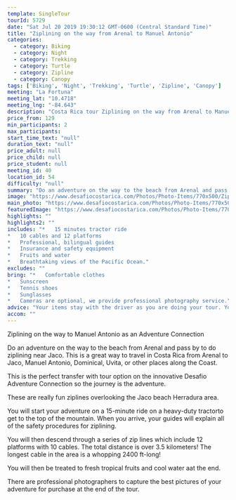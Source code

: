 ```yaml
---
template: SingleTour
tourId: 5729
date: "Sat Jul 20 2019 19:30:12 GMT-0600 (Central Standard Time)"
title: "Ziplining on the way from Arenal to Manuel Antonio"
categories: 
  - category: Biking
  - category: Night
  - category: Trekking
  - category: Turtle
  - category: Zipline
  - category: Canopy
tags: ['Biking', 'Night', 'Trekking', 'Turtle', 'Zipline', 'Canopy']
meeting: "La Fortuna"
meeting_lat: "10.4718"
meeting_lng: "-84.643"
description: "Costa Rica tour Ziplining on the way from Arenal to Manuel Antonio, id 5729"
price_from: 129
min_participants: 2
max_participants: 
start_time_text: "null"
duration_text: "null"
price_adult: null
price_child: null
price_student: null
meeting_id: 40
location_id: 54
difficulty: "null"
summary: "Do an adventure on the way to the beach from Arenal and pass by to do ziplining near Jaco. This is a great way to travel in Costa Rica from Arenal to Jaco, Manuel Antonio, Dominical, Uvita, or other places along the Coast."
image: "https://www.desafiocostarica.com/Photos/Photo-Items/770x500/Ziplining-on-the-way-from-Arenal-to-Manuel-Antonio-1515278409.jpg"
main_photo: "https://www.desafiocostarica.com/Photos/Photo-Items/770x500/Ziplining-on-the-way-from-Arenal-to-Manuel-Antonio-1515278409.jpg"
featuredImage: "https://www.desafiocostarica.com/Photos/Photo-Items/770x500/Ziplining-on-the-way-from-Arenal-to-Manuel-Antonio-1515278409.jpg"
highlights: ""
highlights2: ""
includes: "*   15 minutes tractor ride
*   10 cables and 12 platforms
*   Professional, bilingual guides
*   Insurance and safety equipment
*   Fruits and water
*   Breathtaking views of the Pacific Ocean."
excludes: ""
bring: "*   Comfortable clothes
*   Sunscreen
*   Tennis shoes
*   Sunglasses
*   Cameras are optional, we provide professional photography service."
advice: "Your items stay with the driver as you are doing your tour. You may also book this as a separate tour if you have your own transportation. Just let us know.This Adventure Connection goes from Arenal to Jaco and Manuel Antonio, but you can also pay a little extra to continue on to Dominical, Uvita, or other places along the Coast."
accom: ""
---
```

Ziplining on the way to Manuel Antonio as an Adventure Connection

Do an adventure on the way to the beach from Arenal and pass by to do ziplining near Jaco. This is a great way to travel in Costa Rica from Arenal to Jaco, Manuel Antonio, Dominical, Uvita, or other places along the Coast.

This is the perfect transfer with tour option on the innovative Desafio Adventure Connection so the journey is the adventure.

These are really fun ziplines overlooking the Jaco beach Herradura area.

You will start your adventure on a 15-minute ride on a heavy-duty tractorto get to the top of the mountain. When you arrive, your guides will explain all of the safety procedures for ziplining.

You will then descend through a series of zip lines which include 12 platforms with 10 cables. The total distance is over 3.5 kilometers! The longest cable in the area is a whopping 2400 ft-long!

You will then be treated to fresh tropical fruits and cool water aat the end.

There are professional photographers to capture the best pictures of your adventure for purchase at the end of the tour.